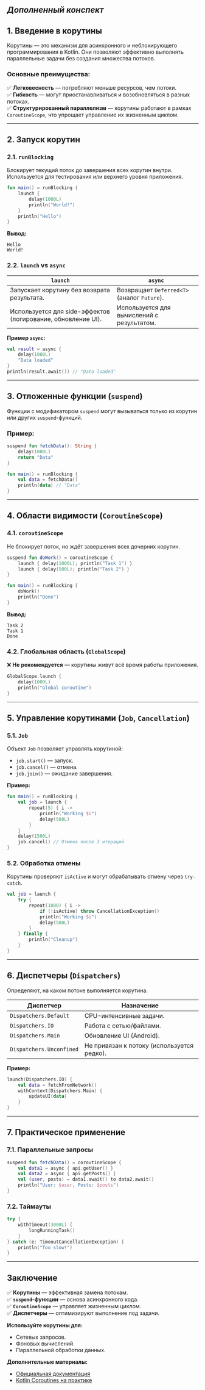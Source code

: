 *Дополненный конспект*  
---

## **1. Введение в корутины**  
Корутины — это механизм для асинхронного и неблокирующего программирования в Kotlin. Они позволяют эффективно выполнять параллельные задачи без создания множества потоков.  

### **Основные преимущества:**  
✅ **Легковесность** — потребляют меньше ресурсов, чем потоки.  
✅ **Гибкость** — могут приостанавливаться и возобновляться в разных потоках.  
✅ **Структурированный параллелизм** — корутины работают в рамках `CoroutineScope`, что упрощает управление их жизненным циклом.  

---

## **2. Запуск корутин**  
### **2.1. `runBlocking`**  
Блокирует текущий поток до завершения всех корутин внутри. Используется для тестирования или верхнего уровня приложения.  

```kotlin
fun main() = runBlocking {  
    launch {  
        delay(1000L)  
        println("World!")  
    }  
    println("Hello")  
}  
```  
**Вывод:**  
```
Hello  
World!  
```  

### **2.2. `launch` vs `async`**  
| **`launch`**                                                 | **`async`**                                 |
| ------------------------------------------------------------ | ------------------------------------------- |
| Запускает корутину без возврата результата.                  | Возвращает `Deferred<T>` (аналог `Future`). |
| Используется для side-эффектов (логирование, обновление UI). | Используется для вычислений с результатом.  |

**Пример `async`:**  
```kotlin
val result = async {  
    delay(1000L)  
    "Data loaded"  
}  
println(result.await()) // "Data loaded"  
```  

---

## **3. Отложенные функции (`suspend`)**  
Функции с модификатором `suspend` могут вызываться только из корутин или других `suspend`-функций.  

### **Пример:**  
```kotlin
suspend fun fetchData(): String {  
    delay(1000L)  
    return "Data"  
}  

fun main() = runBlocking {  
    val data = fetchData()  
    println(data) // "Data"  
}  
```  

---

## **4. Области видимости (`CoroutineScope`)**  
### **4.1. `coroutineScope`**  
Не блокирует поток, но ждёт завершения всех дочерних корутин.  

```kotlin
suspend fun doWork() = coroutineScope {  
    launch { delay(1000L); println("Task 1") }  
    launch { delay(500L); println("Task 2") }  
}  

fun main() = runBlocking {  
    doWork()  
    println("Done")  
}  
```  
**Вывод:**  
```
Task 2  
Task 1  
Done  
```  

### **4.2. Глобальная область (`GlobalScope`)**  
❌ **Не рекомендуется** — корутины живут всё время работы приложения.  
```kotlin
GlobalScope.launch {  
    delay(1000L)  
    println("Global coroutine")  
}  
```  

---

## **5. Управление корутинами (`Job`, `Cancellation`)**  
### **5.1. `Job`**  
Объект `Job` позволяет управлять корутиной:  
- `job.start()` — запуск.  
- `job.cancel()` — отмена.  
- `job.join()` — ожидание завершения.  

**Пример:**  
```kotlin
fun main() = runBlocking {  
    val job = launch {  
        repeat(5) { i ->  
            println("Working $i")  
            delay(500L)  
        }  
    }  
    delay(1500L)  
    job.cancel() // Отмена после 3 итераций  
}  
```  

### **5.2. Обработка отмены**  
Корутины проверяют `isActive` и могут обрабатывать отмену через `try-catch`.  

```kotlin
val job = launch {  
    try {  
        repeat(1000) { i ->  
            if (!isActive) throw CancellationException()  
            println("Working $i")  
            delay(500L)  
        }  
    } finally {  
        println("Cleanup")  
    }  
}  
```  

---

## **6. Диспетчеры (`Dispatchers`)**  
Определяют, на каком потоке выполняется корутина.  

| **Диспетчер**            | **Назначение**                             |
| ------------------------ | ------------------------------------------ |
| `Dispatchers.Default`    | CPU-интенсивные задачи.                    |
| `Dispatchers.IO`         | Работа с сетью/файлами.                    |
| `Dispatchers.Main`       | Обновление UI (Android).                   |
| `Dispatchers.Unconfined` | Не привязан к потоку (используется редко). |

**Пример:**  
```kotlin
launch(Dispatchers.IO) {  
    val data = fetchFromNetwork()  
    withContext(Dispatchers.Main) {  
        updateUI(data)  
    }  
}  
```  

---

## **7. Практическое применение**  
### **7.1. Параллельные запросы**  
```kotlin
suspend fun fetchData() = coroutineScope {  
    val data1 = async { api.getUser() }  
    val data2 = async { api.getPosts() }  
    val (user, posts) = data1.await() to data2.await()  
    println("User: $user, Posts: $posts")  
}  
```  

### **7.2. Таймауты**  
```kotlin
try {  
    withTimeout(3000L) {  
        longRunningTask()  
    }  
} catch (e: TimeoutCancellationException) {  
    println("Too slow!")  
}  
```  

---

## **Заключение**  
✅ **Корутины** — эффективная замена потокам.  
✅ **`suspend`-функции** — основа асинхронного кода.  
✅ **`CoroutineScope`** — управляет жизненным циклом.  
✅ **Диспетчеры** — оптимизируют выполнение под задачи.  

**Используйте корутины для:**  
- Сетевых запросов.  
- Фоновых вычислений.  
- Параллельной обработки данных.  

**Дополнительные материалы:**  
- [Официальная документация](https://kotlinlang.org/docs/coroutines-guide.html)  
- [Kotlin Coroutines на практике](https://play.kotlinlang.org/hands-on/Introduction%20to%20Coroutines)  

